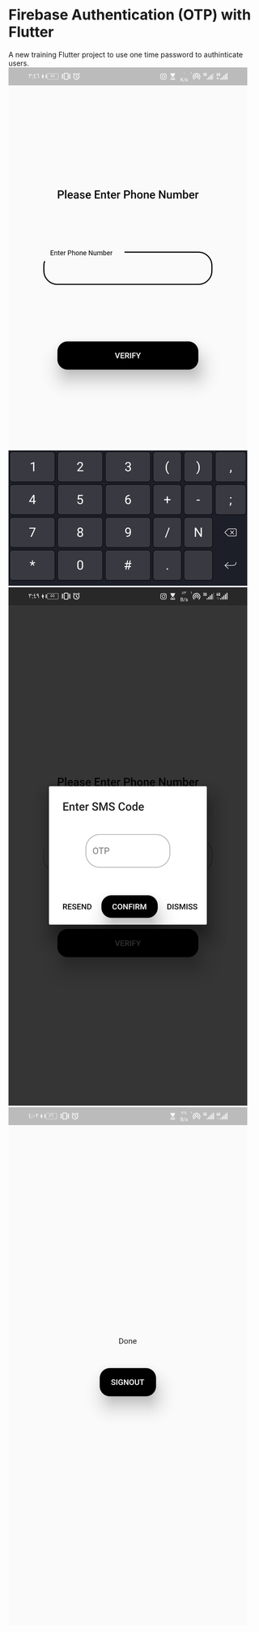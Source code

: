 <h1>Firebase Authentication (OTP) with Flutter</h1>
A new training Flutter project to use one time password to authinticate users.

<img src="https://github.com/MOo207/auth_test/blob/master/screenshots/1-com.example.auth_test.jpg" alt="verify phone number" style="max-width:100%;">

<img src="https://github.com/MOo207/auth_test/blob/master/screenshots/2-com.example.auth_test.jpg" alt="verify otp" style="max-width:100%;">

<img src="https://github.com/MOo207/auth_test/blob/master/screenshots/3-com.example.auth_test.jpg" alt="Authinticated user" style="max-width:100%;">
